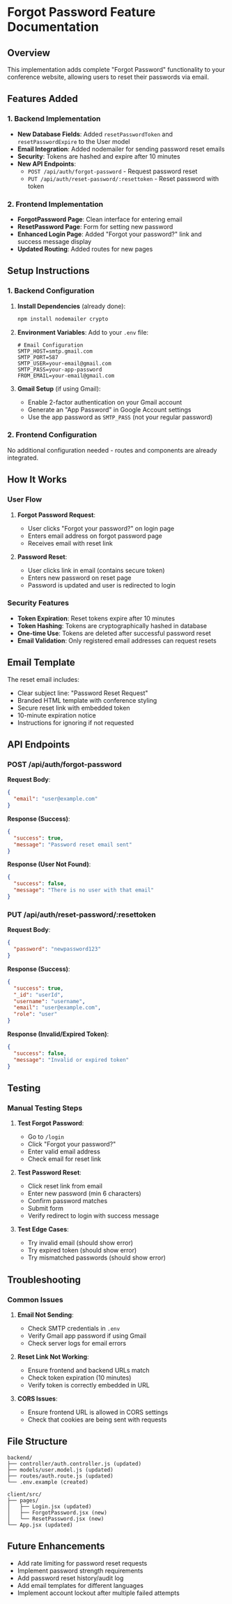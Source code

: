 # Forgot Password Feature Documentation

## Overview

This implementation adds complete "Forgot Password" functionality to your conference website, allowing users to reset their passwords via email.

## Features Added

### 1. Backend Implementation

- **New Database Fields**: Added `resetPasswordToken` and `resetPasswordExpire` to the User model
- **Email Integration**: Added nodemailer for sending password reset emails
- **Security**: Tokens are hashed and expire after 10 minutes
- **New API Endpoints**:
  - `POST /api/auth/forgot-password` - Request password reset
  - `PUT /api/auth/reset-password/:resettoken` - Reset password with token

### 2. Frontend Implementation

- **ForgotPassword Page**: Clean interface for entering email
- **ResetPassword Page**: Form for setting new password
- **Enhanced Login Page**: Added "Forgot your password?" link and success message display
- **Updated Routing**: Added routes for new pages

## Setup Instructions

### 1. Backend Configuration

1. **Install Dependencies** (already done):

   ```bash
   npm install nodemailer crypto
   ```

2. **Environment Variables**: Add to your `.env` file:

   ```env
   # Email Configuration
   SMTP_HOST=smtp.gmail.com
   SMTP_PORT=587
   SMTP_USER=your-email@gmail.com
   SMTP_PASS=your-app-password
   FROM_EMAIL=your-email@gmail.com
   ```

3. **Gmail Setup** (if using Gmail):
   - Enable 2-factor authentication on your Gmail account
   - Generate an "App Password" in Google Account settings
   - Use the app password as `SMTP_PASS` (not your regular password)

### 2. Frontend Configuration

No additional configuration needed - routes and components are already integrated.

## How It Works

### User Flow

1. **Forgot Password Request**:

   - User clicks "Forgot your password?" on login page
   - Enters email address on forgot password page
   - Receives email with reset link

2. **Password Reset**:
   - User clicks link in email (contains secure token)
   - Enters new password on reset page
   - Password is updated and user is redirected to login

### Security Features

- **Token Expiration**: Reset tokens expire after 10 minutes
- **Token Hashing**: Tokens are cryptographically hashed in database
- **One-time Use**: Tokens are deleted after successful password reset
- **Email Validation**: Only registered email addresses can request resets

## Email Template

The reset email includes:

- Clear subject line: "Password Reset Request"
- Branded HTML template with conference styling
- Secure reset link with embedded token
- 10-minute expiration notice
- Instructions for ignoring if not requested

## API Endpoints

### POST /api/auth/forgot-password

**Request Body**:

```json
{
  "email": "user@example.com"
}
```

**Response (Success)**:

```json
{
  "success": true,
  "message": "Password reset email sent"
}
```

**Response (User Not Found)**:

```json
{
  "success": false,
  "message": "There is no user with that email"
}
```

### PUT /api/auth/reset-password/:resettoken

**Request Body**:

```json
{
  "password": "newpassword123"
}
```

**Response (Success)**:

```json
{
  "success": true,
  "_id": "userId",
  "username": "username",
  "email": "user@example.com",
  "role": "user"
}
```

**Response (Invalid/Expired Token)**:

```json
{
  "success": false,
  "message": "Invalid or expired token"
}
```

## Testing

### Manual Testing Steps

1. **Test Forgot Password**:

   - Go to `/login`
   - Click "Forgot your password?"
   - Enter valid email address
   - Check email for reset link

2. **Test Password Reset**:

   - Click reset link from email
   - Enter new password (min 6 characters)
   - Confirm password matches
   - Submit form
   - Verify redirect to login with success message

3. **Test Edge Cases**:
   - Try invalid email (should show error)
   - Try expired token (should show error)
   - Try mismatched passwords (should show error)

## Troubleshooting

### Common Issues

1. **Email Not Sending**:

   - Check SMTP credentials in `.env`
   - Verify Gmail app password if using Gmail
   - Check server logs for email errors

2. **Reset Link Not Working**:

   - Ensure frontend and backend URLs match
   - Check token expiration (10 minutes)
   - Verify token is correctly embedded in URL

3. **CORS Issues**:
   - Ensure frontend URL is allowed in CORS settings
   - Check that cookies are being sent with requests

## File Structure

```
backend/
├── controller/auth.controller.js (updated)
├── models/user.model.js (updated)
├── routes/auth.route.js (updated)
└── .env.example (created)

client/src/
├── pages/
│   ├── Login.jsx (updated)
│   ├── ForgotPassword.jsx (new)
│   └── ResetPassword.jsx (new)
└── App.jsx (updated)
```

## Future Enhancements

- Add rate limiting for password reset requests
- Implement password strength requirements
- Add password reset history/audit log
- Add email templates for different languages
- Implement account lockout after multiple failed attempts
